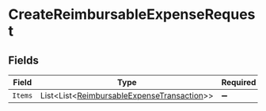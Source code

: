 # CreateReimbursableExpenseRequest


## Fields

| Field                                                                                               | Type                                                                                                | Required                                                                                            | Description                                                                                         |
| --------------------------------------------------------------------------------------------------- | --------------------------------------------------------------------------------------------------- | --------------------------------------------------------------------------------------------------- | --------------------------------------------------------------------------------------------------- |
| `Items`                                                                                             | List<List<[ReimbursableExpenseTransaction](../../Models/Shared/ReimbursableExpenseTransaction.md)>> | :heavy_minus_sign:                                                                                  | N/A                                                                                                 |